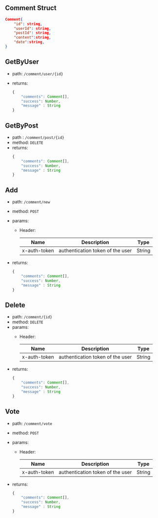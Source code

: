 ## Comment Struct

```json
Comment{
    "id": string,
    "userId": string,
    "postId": string,
    "content":string,
    "date":string,
}
```

## GetByUser

- path: `/comment/user/{id}`

- returns:
    ```js
    {
        "comments": Comment[],
        "success": Number,
        "message" : String
    }
    ```


## GetByPost

- path : `/comment/post/{id}`
- method: `DELETE`
- returns:
    ```js
    {
        "comments": Comment[],
        "success": Number,
        "message" : String
    }
    ```


## Add
- path: `/comment/new`
- method: `POST`
- params:
   * Header:
  
        |  Name | Description                           | Type   |
        |:---------:|---------------------------------------|--------|
        | x-auth-token | authentication token of the user  | String |

- returns:
    ```js
    {
        "comments": Comment[],
        "success": Number,
        "message" : String
    }

## Delete 
- path: `/comment/{id}`
- method: `DELETE`
- params:
   * Header:
  
        |  Name | Description                           | Type   |
        |:---------:|---------------------------------------|--------|
        | x-auth-token | authentication token of the user  | String |
- returns:
    ```js
    {
        "comments": Comment[],
        "success": Number,
        "message" : String
    }

## Vote
- path: `/comment/vote`
- method: `POST`
- params:
   * Header:
  
        |  Name | Description                           | Type   |
        |:---------:|---------------------------------------|--------|
        | x-auth-token | authentication token of the user  | String |

- returns:
    ```js
    {
        "comments": Comment[],
        "success": Number,
        "message" : String
    }
